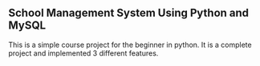 ## School Management System Using Python and MySQL

This is a simple course project for the beginner in python. 
It is a complete project and implemented 3 different features.
